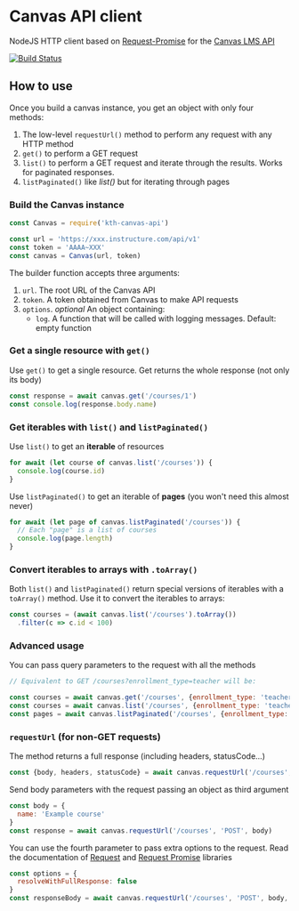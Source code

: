 # Canvas API client

NodeJS HTTP client based on [Request-Promise](https://github.com/request/request-promise) for the [Canvas LMS API](https://canvas.instructure.com/doc/api/)

[![Build Status](https://travis-ci.org/KTH/canvas-api.svg?branch=master)](https://travis-ci.org/KTH/canvas-api)


## How to use

Once you build a canvas instance, you get an object with only four methods:

1. The low-level `requestUrl()` method to perform any request with any HTTP method
2. `get()` to perform a GET request
3. `list()` to perform a GET request and iterate through the results. Works for paginated responses.
4. `listPaginated()` like *list()* but for iterating through pages

### Build the Canvas instance

``` js
const Canvas = require('kth-canvas-api')

const url = 'https://xxx.instructure.com/api/v1'
const token = 'AAAA~XXX'
const canvas = Canvas(url, token)
```

The builder function accepts three arguments:

1. `url`. The root URL of the Canvas API
2. `token`. A token obtained from Canvas to make API requests
3. `options`. *optional* An object containing:
   - `log`. A function that will be called with logging messages. Default: empty function

### Get a single resource with `get()`

Use `get()` to get a single resource. Get returns the whole response (not only its body)

``` js
const response = await canvas.get('/courses/1')
const console.log(response.body.name)
```

### Get iterables with `list()` and `listPaginated()`

Use `list()` to get an **iterable** of resources

``` js
for await (let course of canvas.list('/courses')) {
  console.log(course.id)
}
```

Use `listPaginated()` to get an iterable of **pages** (you won't need this almost never)

```js
for await (let page of canvas.listPaginated('/courses')) {
  // Each "page" is a list of courses
  console.log(page.length)
}

```

### Convert iterables to arrays with `.toArray()`

Both `list()` and `listPaginated()` return special versions of iterables with a `toArray()` method. Use it to convert the iterables to arrays:

``` javascript
const courses = (await canvas.list('/courses').toArray())
  .filter(c => c.id < 100)
```


### Advanced usage

You can pass query parameters to the request with all the methods

```js
// Equivalent to GET /courses?enrollment_type=teacher will be:

const courses = await canvas.get('/courses', {enrollment_type: 'teacher'})
const courses = await canvas.list('/courses', {enrollment_type: 'teacher'})
const pages = await canvas.listPaginated('/courses', {enrollment_type: 'teacher'})
```

### `requestUrl` (for non-GET requests)

The method returns a full response (including headers, statusCode...)

```js
const {body, headers, statusCode} = await canvas.requestUrl('/courses', 'POST')
```

Send body parameters with the request passing an object as third argument

```js
const body = {
  name: 'Example course'
}
const response = await canvas.requestUrl('/courses', 'POST', body)

```

You can use the fourth parameter to pass extra options to the request. Read the documentation of [Request](https://github.com/request/request) and [Request Promise](https://github.com/request/request-promise) libraries

``` js
const options = {
  resolveWithFullResponse: false
}
const responseBody = await canvas.requestUrl('/courses', 'POST', body, options)
```
